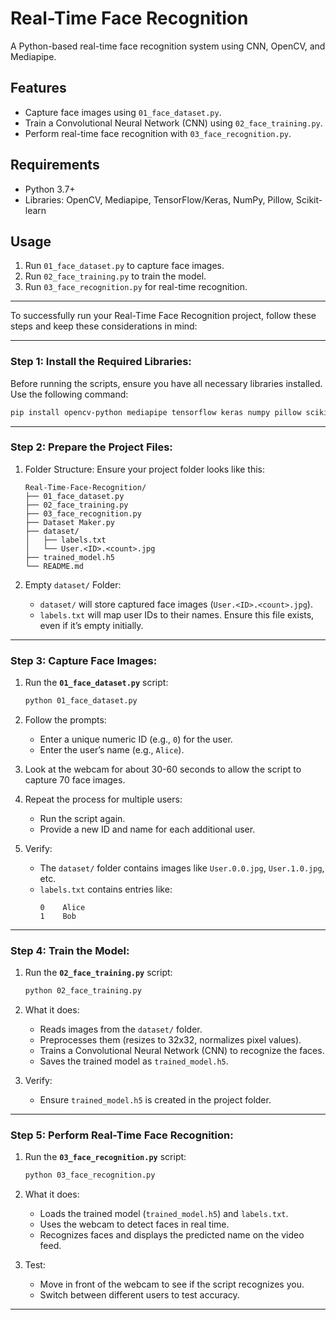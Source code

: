 # Real-Time Face Recognition

A Python-based real-time face recognition system using CNN, OpenCV, and Mediapipe.

## Features
- Capture face images using `01_face_dataset.py`.
- Train a Convolutional Neural Network (CNN) using `02_face_training.py`.
- Perform real-time face recognition with `03_face_recognition.py`.

## Requirements
- Python 3.7+
- Libraries: OpenCV, Mediapipe, TensorFlow/Keras, NumPy, Pillow, Scikit-learn


## Usage
1. Run `01_face_dataset.py` to capture face images.
2. Run `02_face_training.py` to train the model.
3. Run `03_face_recognition.py` for real-time recognition.

---

To successfully run your Real-Time Face Recognition project, follow these steps and keep these considerations in mind:

---

### Step 1: Install the Required Libraries:
Before running the scripts, ensure you have all necessary libraries installed. Use the following command:

```bash
pip install opencv-python mediapipe tensorflow keras numpy pillow scikit-learn
```

---

### Step 2: Prepare the Project Files:
1. Folder Structure:
   Ensure your project folder looks like this:
   ```
   Real-Time-Face-Recognition/
   ├── 01_face_dataset.py
   ├── 02_face_training.py
   ├── 03_face_recognition.py
   ├── Dataset Maker.py
   ├── dataset/
   │   ├── labels.txt
   │   └── User.<ID>.<count>.jpg
   ├── trained_model.h5
   └── README.md
   ```

2. Empty `dataset/` Folder:
   - `dataset/` will store captured face images (`User.<ID>.<count>.jpg`).
   - `labels.txt` will map user IDs to their names. Ensure this file exists, even if it’s empty initially.

---

### Step 3: Capture Face Images:
1. Run the **`01_face_dataset.py`** script:
   ```bash
   python 01_face_dataset.py
   ```

2. Follow the prompts:
   - Enter a unique numeric ID (e.g., `0`) for the user.
   - Enter the user’s name (e.g., `Alice`).

3. Look at the webcam for about 30-60 seconds to allow the script to capture 70 face images.

4. Repeat the process for multiple users:
   - Run the script again.
   - Provide a new ID and name for each additional user.

5. Verify:
   - The `dataset/` folder contains images like `User.0.0.jpg`, `User.1.0.jpg`, etc.
   - `labels.txt` contains entries like:
     ```
     0    Alice
     1    Bob
     ```

---

### Step 4: Train the Model:
1. Run the **`02_face_training.py`** script:
   ```bash
   python 02_face_training.py
   ```

2. What it does:
   - Reads images from the `dataset/` folder.
   - Preprocesses them (resizes to 32x32, normalizes pixel values).
   - Trains a Convolutional Neural Network (CNN) to recognize the faces.
   - Saves the trained model as `trained_model.h5`.

3. Verify:
   - Ensure `trained_model.h5` is created in the project folder.

---

### Step 5: Perform Real-Time Face Recognition:
1. Run the **`03_face_recognition.py`** script:
   ```bash
   python 03_face_recognition.py
   ```

2. What it does:
   - Loads the trained model (`trained_model.h5`) and `labels.txt`.
   - Uses the webcam to detect faces in real time.
   - Recognizes faces and displays the predicted name on the video feed.

3. Test:
   - Move in front of the webcam to see if the script recognizes you.
   - Switch between different users to test accuracy.

---
